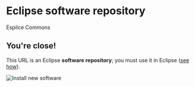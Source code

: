 # Eclipse software repository
Espilce Commons

## You're close!

This URL is an Eclipse **software repository**; you must use it in Eclipse ([see how](https://help.eclipse.org/topic/org.eclipse.platform.doc.user/tasks/tasks-127.htm)).

![Install new software](https://download.eclipse.org/errors/content/eclipse-software-install-win10-v1.png)
